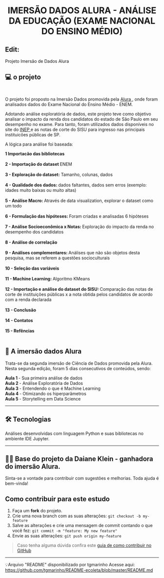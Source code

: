  
# <p align="center"> <b> IMERSÃO DADOS ALURA - ANÁLISE DA EDUCAÇÃO (EXAME NACIONAL DO ENSINO MÉDIO)  </b> 

## Edit:
Projeto Imersão de Dados Alura </br> 

##  💻 o projeto</br> </br> 

O projeto foi proposto na Imersão Dados promovida pela <a href="https://www.alura.com.br/imersao-dados"> Alura </a>, onde foram analisados dados do Exame Nacional do Ensino Médio - ENEM.

Adotando análise exploratória de dados, este projeto teve como objetivo analisar o impacto  da renda dos candidatos do estado de São Paulo em seu desempenho no exame.
Para tanto, foram utilizados dados disponíveis no site do <a href="http://inep.gov.br/microdados"> INEP </a> e as notas de corte do SISU para ingresso nas principais instituicões públicas de SP.
  
A lógica para análise foi baseada:

<b> 1  Importacão das bibliotecas </b>  </br></br>
<b> 2  - Importação do dataset  </b> ENEM </br></br>
<b> 3 - Exploração do dataset:</b> Tamanho, colunas, dados</br></br>
<b> 4 - Qualidade dos dados: </b>dados faltantes, dados sem erros (exemplo: idades muito baixas ou muito altas) </br></br>
<b> 5 - Análise Macro: </b>Através de data visualization, explorar o dataset como um todo </br> </br>
<b> 6  - Formulação das hipóteses: </b>Foram criadas e analisadas 6 hipóteses </br></br>
<b> 7 - Análise Socioeconômica x Notas: </b>Exploração do impacto da renda no desempenho dos candidatos</br></br>
<b> 8 - Análise de correlação</b></br></br>
<b> 9 - Análises complementares: </b>Análises que não são objetos desta pesquisa, mas se referem a questões socioculturais</br></br>
<b> 10 - Seleção das variáveis</b></br></br>
<b> 11 - Machine Learning: </b>Algoritmo KMeans</br></br>
<b> 12  - Importação e análise do dataset do SISU: </b>Comparação das notas de corte de instituições públicas x a nota obtida pelos candidatos de acordo com a renda declarada</br></br>
<b> 13 - Conclusão</b></br></br>
<b> 14 - Contatos</b></br></br>
<b> 15  - Refências</b></br></br>

## 🎲  A imersão dados Alura

Trata-se da segunda imersão de Ciência de Dados promovida pela Alura.
Nesta segunda edição, foram 5 dias consecutivos de conteúdos, sendo:

<b> Aula 1 </b> - Sua primeira análise de dados </br>
<b> Aula 2 </b> - Análise Exploratória de Dados </br>
<b> Aula 3 </b> - Entendendo o que é Machine Learning </br>
<b> Aula 4 </b> - Otimizando os hiperparâmetros</br>
<b> Aula 5 </b> - Storytelling em Data Science</br>


---------

## 🛠 Tecnologias

Análises desenvolvidas com linguagem Python e suas bibliotecas no ambiente IDE Jupyter.

----------

## 👨‍💻 Base do projeto da Daiane Klein - ganhadora do imersão Alura.

Sinta-se a vontade para contribuir com sugestões e melhorias. Toda ajuda é bem-vinda!

## Como contribuir para este estudo

1. Faça um **fork** do projeto.
2. Crie uma nova branch com as suas alterações: `git checkout -b my-feature`
3. Salve as alterações e crie uma mensagem de commit contando o que você fez: `git commit -m "feature: My new feature"`
4. Envie as suas alterações: `git push origin my-feature`
> Caso tenha alguma dúvida confira este [guia de como contribuir no GitHub](./CONTRIBUTING.md)

---

💡Arquivo "README" disponibilizado por tgmarinho
Acesse aqui: https://github.com/tgmarinho/README-ecoleta/blob/master/README.md
